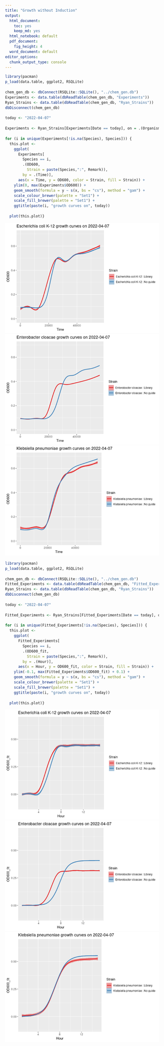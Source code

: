 ```yaml
---
title: "Growth without Induction"
output:
  html_document: 
    toc: yes
    keep_md: yes
  html_notebook: default
  pdf_document:
    fig_height: 4
  word_document: default
editor_options: 
  chunk_output_type: console
---
```


```r
library(pacman)
p_load(data.table, ggplot2, RSQLite)

chem_gen_db <- dbConnect(RSQLite::SQLite(), "../chem_gen.db")
Experiments <- data.table(dbReadTable(chem_gen_db, "Experiments"))
Ryan_Strains <- data.table(dbReadTable(chem_gen_db, "Ryan_Strains"))
dbDisconnect(chem_gen_db)

today <- "2022-04-07"

Experiments <- Ryan_Strains[Experiments[Date == today], on = .(Organism)]

for (i in unique(Experiments[!is.na(Species), Species])) {
  this.plot <- 
    ggplot(
      Experiments[
        Species == i, 
        .(OD600,
          Strain = paste(Species,":", Remark)), 
        by = .(Time)],
      aes(x = Time, y = OD600, color = Strain, fill = Strain)) +
    ylim(0, max(Experiments$OD600)) +
    geom_smooth(formula = y ~ s(x, bs = "cs"), method = "gam") +
    scale_colour_brewer(palette = "Set1") +
    scale_fill_brewer(palette = "Set1") +
    ggtitle(paste(i, "growth curves on", today))
  
  plot(this.plot)}
```

![](2022-04-07-growth_files/figure-html/unnamed-chunk-1-1.png)<!-- -->![](2022-04-07-growth_files/figure-html/unnamed-chunk-1-2.png)<!-- -->![](2022-04-07-growth_files/figure-html/unnamed-chunk-1-3.png)<!-- -->

```r
library(pacman)
p_load(data.table, ggplot2, RSQLite)

chem_gen_db <- dbConnect(RSQLite::SQLite(), "../chem_gen.db")
Fitted_Experiments <- data.table(dbReadTable(chem_gen_db, "Fitted_Experiments"))
Ryan_Strains <- data.table(dbReadTable(chem_gen_db, "Ryan_Strains"))
dbDisconnect(chem_gen_db)

today <- "2022-04-07"

Fitted_Experiments <- Ryan_Strains[Fitted_Experiments[Date == today], on = .(Organism)]

for (i in unique(Fitted_Experiments[!is.na(Species), Species])) {
  this.plot <- 
    ggplot(
      Fitted_Experiments[
        Species == i, 
        .(OD600_fit,
          Strain = paste(Species,":", Remark)), 
        by = .(Hour)],
      aes(x = Hour, y = OD600_fit, color = Strain, fill = Strain)) +
    ylim(-0.1, max(Fitted_Experiments$OD600_fit) + 0.1) +
    geom_smooth(formula = y ~ s(x, bs = "cs"), method = "gam") +
    scale_colour_brewer(palette = "Set1") +
    scale_fill_brewer(palette = "Set1") +
    ggtitle(paste(i, "growth curves on", today))
  
  plot(this.plot)}
```

![](2022-04-07-growth_files/figure-html/unnamed-chunk-2-1.png)<!-- -->![](2022-04-07-growth_files/figure-html/unnamed-chunk-2-2.png)<!-- -->![](2022-04-07-growth_files/figure-html/unnamed-chunk-2-3.png)<!-- -->
